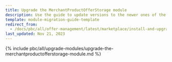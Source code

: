 ```yaml
---
title: Upgrade the MerchantProductOfferStorage module
description: Use the guide to update versions to the newer ones of the MerchantProductOfferStorage module.
template: module-migration-guide-template
redirect_from:
  - /docs/pbc/all/offer-management/latest/marketplace/install-and-upgrade/upgrade-modules/upgrade-the-merchantproductofferstorage-module.html
last_updated: Nov 21, 2023
---
```


{% include pbc/all/upgrade-modules/upgrade-the-merchantproductofferstorage-module.md %} <!-- To edit, see /_includes/pbc/all/upgrade-modules/upgrade-the-merchantproductofferstorage-module.md -->
